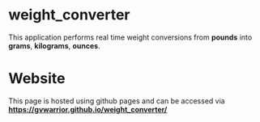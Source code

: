 # weight_converter

This application performs real time weight conversions from **pounds** into **grams**, **kilograms**, **ounces**.

# Website
This page is hosted using github pages and can be accessed via **https://gvwarrior.github.io/weight_converter/**
